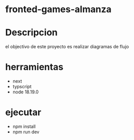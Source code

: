 # fronted-games-almanza

# Descripcion 
 el objectivo de este proyecto es realizar diagramas de flujo

# herramientas 
 - next
 - typscript
 - node 18.19.0

 # ejecutar
 - npm install
 - npm run dev